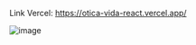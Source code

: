 Link Vercel: https://otica-vida-react.vercel.app/

![image](https://github.com/user-attachments/assets/7ee8ae40-1c6a-46d5-a58d-e6c02f4dcc12)

